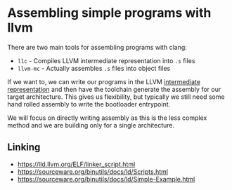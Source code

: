 # Assembling simple programs with llvm

There are two main tools for assembling programs with clang:

- `llc` - Compiles LLVM intermediate representation into `.s` files
- `llvm-mc` - Actually assembles `.s` files into object files

If we want to, we can write our programs in the LLVM
[intermediate representation](https://llvm.org/docs/LangRef.html)
and then have the toolchain generate the assembly for our
target architecture. This gives us flexibility, but typically
we still need some hand rolled assembly to write the bootloader
entrypoint.

We will focus on directly writing assembly as this is the less
complex method and we are building only for a single architecture.

## Linking

- https://lld.llvm.org/ELF/linker_script.html
- https://sourceware.org/binutils/docs/ld/Scripts.html
- https://sourceware.org/binutils/docs/ld/Simple-Example.html
